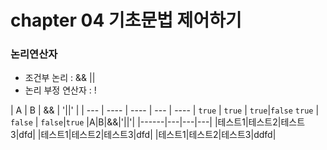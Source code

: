 # chapter 04 기초문법 제어하기
### 논리연산자
- 조건부 논리 : && ||
- 논리 부정 연산자 : !

| A | B | && | '||' |
| --- | ---- | ---- | --- | ---- |
`true` | `true` | `true`|`false`
`true` | `false` | `false`|`true`
|A|B|&&|'||'|
|------|---|---|---|
|테스트1|테스트2|테스트3|dfd|
|테스트1|테스트2|테스트3|dfd|
|테스트1|테스트2|테스트3|ddfd|
